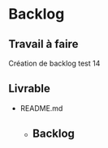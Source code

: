 # Backlog 
    
## Travail à faire 
    
Création de backlog test 14 

## Livrable 
 
- README.md
  - ## Backlog